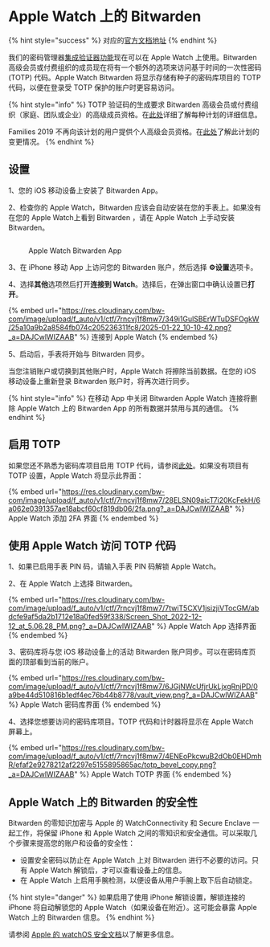 # Apple Watch 上的 Bitwarden

{% hint style="success" %}
对应的[官方文档地址](https://bitwarden.com/help/apple-watch-totp/)
{% endhint %}

我们的密码管理器[集成验证器功能](../your-vault/totp.md)现在可以在 Apple Watch 上使用。Bitwarden 高级会员或付费组织的成员现在将有一个额外的选项来访问基于时间的一次性密码 (TOTP) 代码。Apple Watch Bitwarden 将显示存储有种子的密码库项目的 TOTP 代码，以便在登录受 TOTP 保护的账户时更容易访问。

{% hint style="info" %}
TOTP 验证码的生成要求 Bitwarden 高级会员或付费组织（家庭、团队或企业）的高级成员资格。在[此处](../plans-and-pricing/password-manager/about-bitwarden-plans.md#compare-personal-plans)详细了解每种计划的详细信息。

Families 2019 不再向该计划的用户提供个人高级会员资格。在[此处](../plans-and-pricing/updates-to-bitwarden-plans-2019-2020.md)了解此计划的变更情况。
{% endhint %}

## 设置 <a href="#setup" id="setup"></a>

1、您的 iOS 移动设备上安装了 Bitwarden App。

2、检查你的 Apple Watch，Bitwarden 应该会自动安装在您的手表上。如果没有在您的 Apple Watch上看到 Bitwarden ，请在 Apple Watch 上手动安装 Bitwarden。

<figure><img src="https://res.cloudinary.com/bw-com/image/upload/f_auto/v1/ctf/7rncvj1f8mw7/6pWZMbYpUERAe7wPVKBANZ/eb3046159b774c207510b762947e144d/Screen_Shot_2022-12-02_at_3.53.40_PM__2_.png?_a=DAJCwlWIZAAB" alt=""><figcaption><p>Apple Watch Bitwarden App</p></figcaption></figure>

3、在 iPhone 移动 App 上访问您的 Bitwarden 账户，然后选择 **⚙️设置**选项卡。

4、选择**其他**选项然后打开**连接到 Watch**。选择后，在弹出窗口中确认设置已**打开**。

{% embed url="https://res.cloudinary.com/bw-com/image/upload/f_auto/v1/ctf/7rncvj1f8mw7/349i1GulSBErWTuDSFOgkW/25a10a9b2a8584fb074c205236311fc8/2025-01-22_10-10-42.png?_a=DAJCwlWIZAAB" %}
连接到 Apple Watch
{% endembed %}

5、启动后，手表将开始与 Bitwarden 同步。

当您注销账户或切换到其他账户时，Apple Watch 将擦除当前数据。在您的 iOS 移动设备上重新登录 Bitwarden 账户时，将再次进行同步。

{% hint style="info" %}
在移动 App 中关闭 Bitwarden Apple Watch 连接将删除 Apple Watch 上的 Bitwarden App 的所有数据并禁用与其的通信。
{% endhint %}

## 启用 TOTP <a href="#enabling-totp" id="enabling-totp"></a>

如果您还不熟悉为密码库项目启用 TOTP 代码，请参阅[此处](../your-vault/totp.md#generate-totp-codes)。如果没有项目有 TOTP 设置，Apple Watch 将显示此界面：

{% embed url="https://res.cloudinary.com/bw-com/image/upload/f_auto/v1/ctf/7rncvj1f8mw7/28ELSN09aicT7i20KcFekH/6a062e0391357ae18abcf60cf819db06/2fa.png?_a=DAJCwlWIZAAB" %}
Apple Watch 添加 2FA 界面
{% endembed %}

## 使用 Apple Watch 访问 TOTP 代码 <a href="#sing-the-apple-watch-to-access-totp-codes" id="sing-the-apple-watch-to-access-totp-codes"></a>

1、如果已启用手表 PIN 码，请输入手表 PIN 码解锁 Apple Watch。

2、在 Apple Watch 上选择 Bitwarden。

{% embed url="https://res.cloudinary.com/bw-com/image/upload/f_auto/v1/ctf/7rncvj1f8mw7/7twiT5CXV1jsizjiVTocGM/abdcfe9af5da2b1712e18a0fed59f338/Screen_Shot_2022-12-12_at_5.06.28_PM.png?_a=DAJCwlWIZAAB" %}
Apple Watch App 选择界面
{% endembed %}

3、密码库将与您 iOS 移动设备上的活动 Bitwarden 账户同步。可以在密码库页面的顶部看到当前的账户。

{% embed url="https://res.cloudinary.com/bw-com/image/upload/f_auto/v1/ctf/7rncvj1f8mw7/6JGjNWcUfjrUkLjxgRnjPD/0a9be44d510816b1edf4ec76b44b8778/vault_view.png?_a=DAJCwlWIZAAB" %}
Apple Watch 密码库界面
{% endembed %}

4、选择您想要访问的密码库项目。TOTP 代码和计时器将显示在 Apple Watch 屏幕上。

{% embed url="https://res.cloudinary.com/bw-com/image/upload/f_auto/v1/ctf/7rncvj1f8mw7/4ENEoPkcwuB2dOb0EHDmhR/efaf2e9278212af2297e5155895865ac/totp_bevel_copy.png?_a=DAJCwlWIZAAB" %}
Apple Watch TOTP 界面
{% endembed %}

## Apple Watch 上的 Bitwarden 的安全性 <a href="#bitwarden-on-the-apple-watch-security" id="bitwarden-on-the-apple-watch-security"></a>

Bitwarden 的零知识加密与 Apple 的 WatchConnectivity 和 Secure Enclave 一起工作，将保留 iPhone 和 Apple Watch 之间的零知识和安全通信。可以采取几个步骤来提高您的账户和设备的安全性：

* 设置安全密码以防止在 Apple Watch 上对 Bitwarden 进行不必要的访问。只有 Apple Watch 解锁后，才可以查看设备上的信息。
* 在 Apple Watch 上启用手腕检测，以便设备从用户手腕上取下后自动锁定。

{% hint style="danger" %}
如果启用了使用 iPhone 解锁设置，解锁连接的 iPhone 将自动解锁您的 Apple Watch（如果设备在附近）。这可能会暴露 Apple Watch 上的 Bitwarden 信息。
{% endhint %}

请参阅 [Apple 的 watchOS 安全文档](https://support.apple.com/zh-cn/guide/security/secc7d85209d/web)以了解更多信息。
